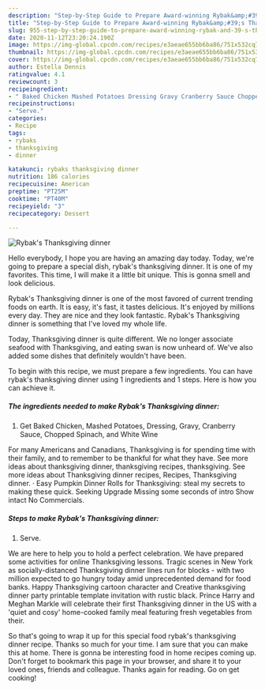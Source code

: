 ```yaml
---
description: "Step-by-Step Guide to Prepare Award-winning Rybak&amp;#39;s Thanksgiving dinner"
title: "Step-by-Step Guide to Prepare Award-winning Rybak&amp;#39;s Thanksgiving dinner"
slug: 955-step-by-step-guide-to-prepare-award-winning-rybak-and-39-s-thanksgiving-dinner
date: 2020-11-12T23:20:24.190Z
image: https://img-global.cpcdn.com/recipes/e3aeae655bb6ba86/751x532cq70/rybaks-thanksgiving-dinner-recipe-main-photo.jpg
thumbnail: https://img-global.cpcdn.com/recipes/e3aeae655bb6ba86/751x532cq70/rybaks-thanksgiving-dinner-recipe-main-photo.jpg
cover: https://img-global.cpcdn.com/recipes/e3aeae655bb6ba86/751x532cq70/rybaks-thanksgiving-dinner-recipe-main-photo.jpg
author: Estella Dennis
ratingvalue: 4.1
reviewcount: 3
recipeingredient:
- " Baked Chicken Mashed Potatoes Dressing Gravy Cranberry Sauce Chopped Spinach and White Wine"
recipeinstructions:
- "Serve."
categories:
- Recipe
tags:
- rybaks
- thanksgiving
- dinner

katakunci: rybaks thanksgiving dinner 
nutrition: 186 calories
recipecuisine: American
preptime: "PT25M"
cooktime: "PT40M"
recipeyield: "3"
recipecategory: Dessert

---
```



![Rybak&#39;s Thanksgiving dinner](https://img-global.cpcdn.com/recipes/e3aeae655bb6ba86/751x532cq70/rybaks-thanksgiving-dinner-recipe-main-photo.jpg)

Hello everybody, I hope you are having an amazing day today. Today, we're going to prepare a special dish, rybak&#39;s thanksgiving dinner. It is one of my favorites. This time, I will make it a little bit unique. This is gonna smell and look delicious.

Rybak&#39;s Thanksgiving dinner is one of the most favored of current trending foods on earth. It is easy, it's fast, it tastes delicious. It's enjoyed by millions every day. They are nice and they look fantastic. Rybak&#39;s Thanksgiving dinner is something that I've loved my whole life.

Today, Thanksgiving dinner is quite different. We no longer associate seafood with Thanksgiving, and eating swan is now unheard of. We&#39;ve also added some dishes that definitely wouldn&#39;t have been.


To begin with this recipe, we must prepare a few ingredients. You can have rybak&#39;s thanksgiving dinner using 1 ingredients and 1 steps. Here is how you can achieve it.

<!--inarticleads1-->

##### The ingredients needed to make Rybak&#39;s Thanksgiving dinner:

1. Get  Baked Chicken, Mashed Potatoes, Dressing, Gravy, Cranberry Sauce, Chopped Spinach, and White Wine


For many Americans and Canadians, Thanksgiving is for spending time with their family, and to remember to be thankful for what they have. See more ideas about thanksgiving dinner, thanksgiving recipes, thanksgiving. See more ideas about Thanksgiving dinner recipes, Recipes, Thanksgiving dinner. · Easy Pumpkin Dinner Rolls for Thanksgiving: steal my secrets to making these quick. Seeking Upgrade Missing some seconds of intro Show intact No Commercials. 

<!--inarticleads2-->

##### Steps to make Rybak&#39;s Thanksgiving dinner:

1. Serve.


We are here to help you to hold a perfect celebration. We have prepared some activities for online Thanksgiving lessons. Tragic scenes in New York as socially-distanced Thanksgiving dinner lines run for blocks - with two million expected to go hungry today amid unprecedented demand for food banks. Happy Thanksgiving cartoon character and Creative thanksgiving dinner party printable template invitation with rustic black. Prince Harry and Meghan Markle will celebrate their first Thanksgiving dinner in the US with a &#39;quiet and cosy&#39; home-cooked family meal featuring fresh vegetables from their. 

So that's going to wrap it up for this special food rybak&#39;s thanksgiving dinner recipe. Thanks so much for your time. I am sure that you can make this at home. There is gonna be interesting food in home recipes coming up. Don't forget to bookmark this page in your browser, and share it to your loved ones, friends and colleague. Thanks again for reading. Go on get cooking!
